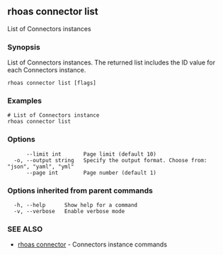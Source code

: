 ## rhoas connector list

List of Connectors instances

### Synopsis

List of Connectors instances. The returned list includes the ID value for each Connectors instance.


```
rhoas connector list [flags]
```

### Examples

```
# List of Connectors instance
rhoas connector list

```

### Options

```
      --limit int       Page limit (default 10)
  -o, --output string   Specify the output format. Choose from: "json", "yaml", "yml"
      --page int        Page number (default 1)
```

### Options inherited from parent commands

```
  -h, --help      Show help for a command
  -v, --verbose   Enable verbose mode
```

### SEE ALSO

* [rhoas connector](rhoas_connector.md)	 - Connectors instance commands

